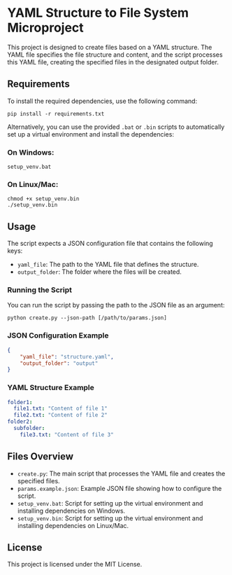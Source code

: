 
# YAML Structure to File System Microproject

This project is designed to create files based on a YAML structure. The YAML file specifies the file structure and content, and the script processes this YAML file, creating the specified files in the designated output folder.

## Requirements

To install the required dependencies, use the following command:

```
pip install -r requirements.txt
```

Alternatively, you can use the provided `.bat` or `.bin` scripts to automatically set up a virtual environment and install the dependencies:

### On Windows:
```
setup_venv.bat
```

### On Linux/Mac:
```
chmod +x setup_venv.bin
./setup_venv.bin
```

## Usage

The script expects a JSON configuration file that contains the following keys:
- `yaml_file`: The path to the YAML file that defines the structure.
- `output_folder`: The folder where the files will be created.

### Running the Script

You can run the script by passing the path to the JSON file as an argument:

```
python create.py --json-path [/path/to/params.json]
```

### JSON Configuration Example

```json
{
    "yaml_file": "structure.yaml",
    "output_folder": "output"
}
```

### YAML Structure Example

```yaml
folder1:
  file1.txt: "Content of file 1"
  file2.txt: "Content of file 2"
folder2:
  subfolder:
    file3.txt: "Content of file 3"
```

## Files Overview

- `create.py`: The main script that processes the YAML file and creates the specified files.
- `params.example.json`: Example JSON file showing how to configure the script.
- `setup_venv.bat`: Script for setting up the virtual environment and installing dependencies on Windows.
- `setup_venv.bin`: Script for setting up the virtual environment and installing dependencies on Linux/Mac.

## License

This project is licensed under the MIT License.

